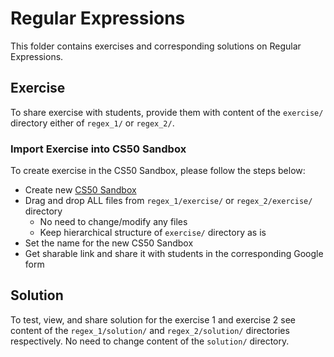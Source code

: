 # Regular Expressions
This folder contains exercises and corresponding solutions on Regular Expressions.

## Exercise
To share exercise with students, provide them with content of the `exercise/` directory either of `regex_1/` or
`regex_2/`.
### Import Exercise into CS50 Sandbox
To create exercise in the CS50 Sandbox, please follow the steps below:
* Create new [CS50 Sandbox](https://sandbox.cs50.io)
* Drag and drop ALL files from `regex_1/exercise/` or `regex_2/exercise/` directory
  * No need to change/modify any files
  * Keep hierarchical structure of `exercise/` directory as is
* Set the name for the new CS50 Sandbox
* Get sharable link and share it with students in the corresponding Google form

## Solution
To test, view, and share solution for the exercise 1 and exercise 2 see content of the `regex_1/solution/` and
`regex_2/solution/` directories respectively. No need to change content of the `solution/` directory.
